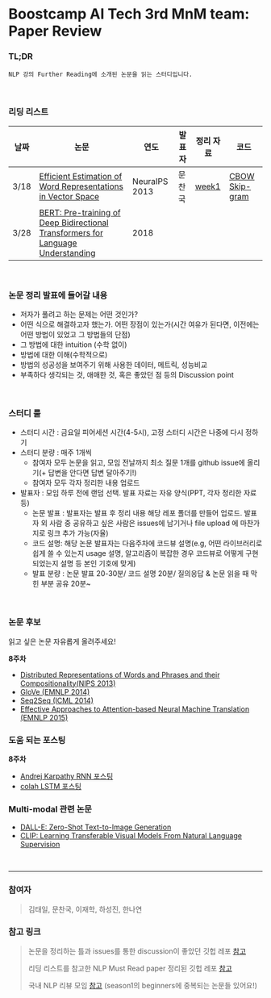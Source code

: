 # Boostcamp AI Tech 3rd MnM team: Paper Review
### TL;DR
```
NLP 강의 Further Reading에 소개된 논문을 읽는 스터디입니다. 
```

<br/>

### 리딩 리스트

| 날짜 | 논문 | 연도 | 발표자 | 정리 자료 | 코드 |
|-------|-------|-------|-------|-------|-------|
| 3/18 | [Efficient Estimation of Word Representations in Vector Space](https://arxiv.org/abs/1301.3781) | NeuraIPS 2013 | 문찬국 | [week1](https://github.com/boostcamp-ai-tech3-mnm/PaperReview/blob/main/week1/README.md)  |  [CBOW](https://github.com/boostcamp-ai-tech3-mnm/PaperReview/blob/main/week1/cbow_code.py) [Skip-gram](https://github.com/boostcamp-ai-tech3-mnm/PaperReview/blob/main/week1/skip_gram.py) |
| 3/28 | [BERT: Pre-training of Deep Bidirectional Transformers for Language Understanding](https://arxiv.org/abs/1810.04805) | 2018 |           |              |                |

<br/>


### 논문 정리 발표에 들어갈 내용
* 저자가 풀려고 하는 문제는 어떤 것인가?
* 어떤 식으로 해결하고자 했는가. 어떤 장점이 있는가(시간 여유가 된다면, 이전에는 어떤 방법이 있었고 그 방법들의 단점)
* 그 방법에 대한 intuition (수학 없이)
* 방법에 대한 이해(수학적으로)
* 방법의 성공성을 보여주기 위해 사용한 데이터, 메트릭, 성능비교
* 부족하다 생각되는 것, 애매한 것, 혹은 좋았던 점 등의 Discussion point

<br/>

### 스터디 룰
* 스터디 시간 : 금요일 피어세션 시간(4-5시), 고정 스터디 시간은 나중에 다시 정하기  
* 스터디 분량 : 매주 1개씩 
    * 참여자 모두 논문을 읽고, 모임 전날까지 최소 질문 1개를 github issue에 올리기(+ 답변을 안다면 답변 달아주기!)
    * 참여자 모두 각자 정리한 내용 업로드
* 발표자 : 모임 하루 전에 랜덤 선택. 발표 자료는 자유 양식(PPT, 각자 정리한 자료 등)
    * 논문 발표 : 발표자는 발표 후 정리 내용 해당 레포 폴더를 만들어 업로드. 발표자 외 사람 중 공유하고 싶은 사람은 issues에 남기거나 file upload 에 마찬가지로 링크 추가 가능(자율)
    * 코드 설명: 해당 논문 발표자는 다음주차에 코드뷰 설명(e.g, 어떤 라이브러리로 쉽게 쓸 수 있는지 usage 설명, 알고리즘이 복잡한 경우 코드뷰로 어떻게 구현되었는지 설명 등 본인 기호에 맞게)
    * 발표 분량 : 논문 발표 20-30분/ 코드 설명 20분/ 질의응답 & 논문 읽을 때 막힌 부분 공유 20분~

<br/>

### 논문 후보
읽고 싶은 논문 자유롭게 올려주세요!

**8주차**

- [Distributed Representations of Words and Phrases and their Compositionality(NIPS 2013)](https://arxiv.org/abs/1310.4546)
- [GloVe (EMNLP 2014)](https://aclanthology.org/D14-1162/)
- [Seq2Seq (ICML 2014)](https://arxiv.org/abs/1409.3215)
- [Effective Approaches to Attention-based Neural Machine Translation (EMNLP 2015)](https://arxiv.org/abs/1508.04025)


### 도움 되는 포스팅

**8주차**

- [Andrej Karpathy RNN 포스팅](http://karpathy.github.io/2015/05/21/rnn-effectiveness/)
- [colah LSTM 포스팅](http://colah.github.io/posts/2015-08-Understanding-LSTMs/)

### Multi-modal 관련 논문
- [DALL-E: Zero-Shot Text-to-Image Generation](https://arxiv.org/abs/2102.12092)
- [CLIP: Learning Transferable Visual Models From Natural Language Supervision](https://arxiv.org/abs/2103.00020)

<br/>



---

### 참여자
> 김태일, 문찬국, 이재학, 하성진, 한나연

### 참고 링크
> 논문을 정리하는 틀과 issues를 통한 discussion이 좋았던 깃헙 레포 [참고](https://github.com/eubinecto/k4ji_ai/issues)
> 
> 리딩 리스트를 참고한 NLP Must Read paper 정리된 깃헙 레포 [참고](https://github.com/mhagiwara/100-nlp-papers)
> 
> 국내 NLP 리뷰 모임 [참고](https://github.com/jiphyeonjeon) (season1의 beginners에 중복되는 논문들 있어요!)
    
<!-- <details>
    <summary>기본 룰</summary>
    Foldable Content[enter image description here][1]
</details> -->
